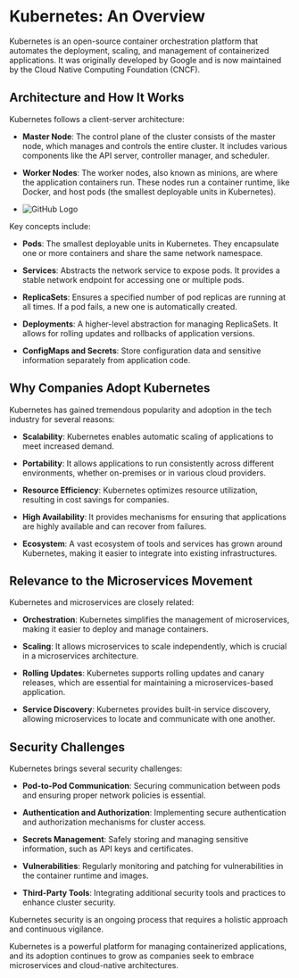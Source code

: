 # Kubernetes: An Overview

Kubernetes is an open-source container orchestration platform that automates the deployment, scaling, and management of containerized applications. It was originally developed by Google and is now maintained by the Cloud Native Computing Foundation (CNCF).

## **Architecture and How It Works**

Kubernetes follows a client-server architecture:

- **Master Node**: The control plane of the cluster consists of the master node, which manages and controls the entire cluster. It includes various components like the API server, controller manager, and scheduler.

- **Worker Nodes**: The worker nodes, also known as minions, are where the application containers run. These nodes run a container runtime, like Docker, and host pods (the smallest deployable units in Kubernetes).
- ![GitHub Logo](https://gihub.com/sadiemac/devsK8s/releases/download/logo/Screenshot.2023-10-23.at.17.17.43.png)

Key concepts include:

- **Pods**: The smallest deployable units in Kubernetes. They encapsulate one or more containers and share the same network namespace.

- **Services**: Abstracts the network service to expose pods. It provides a stable network endpoint for accessing one or multiple pods.

- **ReplicaSets**: Ensures a specified number of pod replicas are running at all times. If a pod fails, a new one is automatically created.

- **Deployments**: A higher-level abstraction for managing ReplicaSets. It allows for rolling updates and rollbacks of application versions.

- **ConfigMaps and Secrets**: Store configuration data and sensitive information separately from application code.

## **Why Companies Adopt Kubernetes**

Kubernetes has gained tremendous popularity and adoption in the tech industry for several reasons:

- **Scalability**: Kubernetes enables automatic scaling of applications to meet increased demand.

- **Portability**: It allows applications to run consistently across different environments, whether on-premises or in various cloud providers.

- **Resource Efficiency**: Kubernetes optimizes resource utilization, resulting in cost savings for companies.

- **High Availability**: It provides mechanisms for ensuring that applications are highly available and can recover from failures.

- **Ecosystem**: A vast ecosystem of tools and services has grown around Kubernetes, making it easier to integrate into existing infrastructures.

## **Relevance to the Microservices Movement**

Kubernetes and microservices are closely related:

- **Orchestration**: Kubernetes simplifies the management of microservices, making it easier to deploy and manage containers.

- **Scaling**: It allows microservices to scale independently, which is crucial in a microservices architecture.

- **Rolling Updates**: Kubernetes supports rolling updates and canary releases, which are essential for maintaining a microservices-based application.

- **Service Discovery**: Kubernetes provides built-in service discovery, allowing microservices to locate and communicate with one another.

## **Security Challenges**

Kubernetes brings several security challenges:

- **Pod-to-Pod Communication**: Securing communication between pods and ensuring proper network policies is essential.

- **Authentication and Authorization**: Implementing secure authentication and authorization mechanisms for cluster access.

- **Secrets Management**: Safely storing and managing sensitive information, such as API keys and certificates.

- **Vulnerabilities**: Regularly monitoring and patching for vulnerabilities in the container runtime and images.

- **Third-Party Tools**: Integrating additional security tools and practices to enhance cluster security.

Kubernetes security is an ongoing process that requires a holistic approach and continuous vigilance.

Kubernetes is a powerful platform for managing containerized applications, and its adoption continues to grow as companies seek to embrace microservices and cloud-native architectures.
